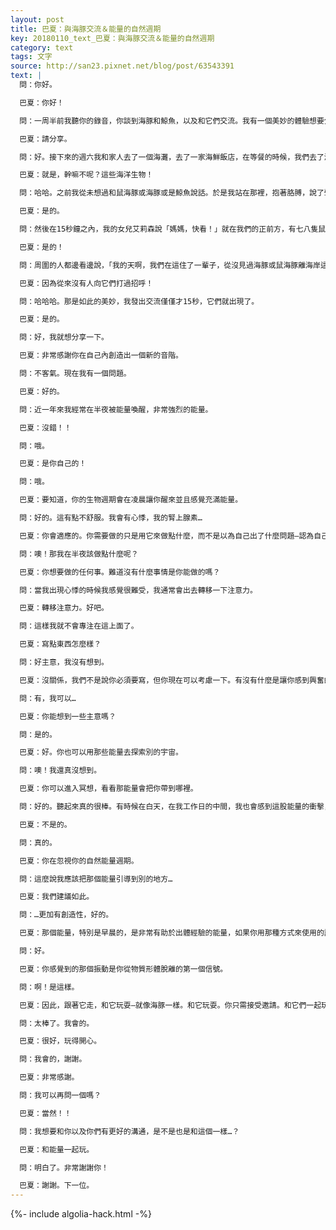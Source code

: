 ```yaml
---
layout: post
title: 巴夏：與海豚交流＆能量的自然週期
key: 20180110_text_巴夏：與海豚交流＆能量的自然週期
category: text
tags: 文字
source: http://san23.pixnet.net/blog/post/63543391
text: |
  問：你好。

  巴夏：你好！

  問：一周半前我聽你的錄音，你談到海豚和鯨魚，以及和它們交流。我有一個美妙的體驗想要分享。

  巴夏：請分享。

  問：好。接下來的週六我和家人去了一個海灘，去了一家海鮮飯店，在等餐的時候，我們去了海灘，走到水邊，我站在那裡，望著大海，心裡想「既然我都到這兒來了，何不試試你說的，與這些生物交流一下呢…」

  巴夏：就是，幹嘛不呢？這些海洋生物！

  問：哈哈。之前我從未想過和鼠海豚或海豚或是鯨魚說話。於是我站在那裡，抱著胳膊，說了聲「嗨」—當然是在心裡—我想這應該算是與這些生物的交流了吧

  巴夏：是的。

  問：然後在15秒鐘之內，我的女兒艾莉森說「媽媽，快看！」就在我們的正前方，有七八隻鼠海豚躍出了海面，就在海岸線邊上，就在海浪能達到的邊緣…

  巴夏：是的！

  問：周圍的人都邊看邊說，「我的天啊，我們在這住了一輩子，從沒見過海豚或鼠海豚離海岸這麼近！」

  巴夏：因為從來沒有人向它們打過招呼！

  問：哈哈哈。那是如此的美妙，我發出交流僅僅才15秒，它們就出現了。

  巴夏：是的。

  問：好，我就想分享一下。

  巴夏：非常感謝你在自己內創造出一個新的音階。

  問：不客氣。現在我有一個問題。

  巴夏：好的。

  問：近一年來我經常在半夜被能量喚醒，非常強烈的能量。

  巴夏：沒錯！！

  問：哦。

  巴夏：是你自己的！

  問：哦。

  巴夏：要知道，你的生物週期會在凌晨讓你醒來並且感覺充滿能量。

  問：好的。這有點不舒服。我會有心悸，我的腎上腺素…

  巴夏：你會適應的。你需要做的只是用它來做點什麼，而不是以為自己出了什麼問題—認為自己患上了一種叫失眠症的病。不要認為你「應該」去睡覺—在你的能量清楚地告訴你你應該醒著並且接納它的時候。當你用它的時候，它就會流動起來；而不是堵塞起來，製造焦慮，因為焦慮和興奮，是同樣的能量。當你正向地去用它的時候就是興奮，反之就是焦慮。

  問：噢！那我在半夜該做點什麼呢？

  巴夏：你想要做的任何事。難道沒有什麼事情是你能做的嗎？

  問：當我出現心悸的時候我感覺很難受，我通常會出去轉移一下注意力。

  巴夏：轉移注意力。好吧。

  問：這樣我就不會專注在這上面了。

  巴夏：寫點東西怎麼樣？

  問：好主意，我沒有想到。

  巴夏：沒關係，我們不是說你必須要寫，但你現在可以考慮一下。有沒有什麼是讓你感到興奮的，讓你使用凌晨的那段時間的？

  問：有，我可以…

  巴夏：你能想到一些主意嗎？

  問：是的。

  巴夏：好。你也可以用那些能量去探索別的宇宙。

  問：噢！我還真沒想到。

  巴夏：你可以進入冥想，看看那能量會把你帶到哪裡。

  問：好的。聽起來真的很棒。有時候在白天，在我工作日的中間，我也會感到這股能量的衝擊，我會想「噢，我又焦慮發作了」。然後我就會吃一片左旋色氨酸，然後我就沒事了，你明白嗎？

  巴夏：不是的。

  問：真的。

  巴夏：你在忽視你的自然能量週期。

  問：這麼說我應該把那個能量引導到別的地方…

  巴夏：我們建議如此。

  問：…更加有創造性，好的。

  巴夏：那個能量，特別是早晨的，是非常有助於出體經驗的能量，如果你用那種方式來使用的話。

  問：好。

  巴夏：你感覺到的那個振動是你從物質形體脫離的第一個信號。

  問：啊！是這樣。

  巴夏：因此，跟著它走，和它玩耍—就像海豚一樣。和它玩耍。你只需接受邀請。和它們一起玩。

  問：太棒了。我會的。

  巴夏：很好，玩得開心。

  問：我會的，謝謝。

  巴夏：非常感謝。

  問：我可以再問一個嗎？

  巴夏：當然！！

  問：我想要和你以及你們有更好的溝通，是不是也是和這個一樣…？

  巴夏：和能量一起玩。

  問：明白了。非常謝謝你！

  巴夏：謝謝。下一位。
---
```


{%- include algolia-hack.html -%}
